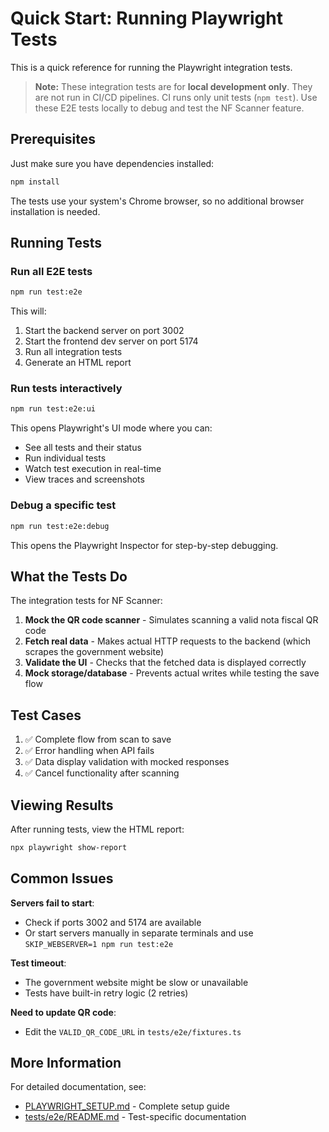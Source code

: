 # Quick Start: Running Playwright Tests

This is a quick reference for running the Playwright integration tests.

> **Note:** These integration tests are for **local development only**. They are not run in CI/CD pipelines. CI runs only unit tests (`npm test`). Use these E2E tests locally to debug and test the NF Scanner feature.

## Prerequisites

Just make sure you have dependencies installed:

```bash
npm install
```

The tests use your system's Chrome browser, so no additional browser installation is needed.

## Running Tests

### Run all E2E tests

```bash
npm run test:e2e
```

This will:
1. Start the backend server on port 3002
2. Start the frontend dev server on port 5174  
3. Run all integration tests
4. Generate an HTML report

### Run tests interactively

```bash
npm run test:e2e:ui
```

This opens Playwright's UI mode where you can:
- See all tests and their status
- Run individual tests
- Watch test execution in real-time
- View traces and screenshots

### Debug a specific test

```bash
npm run test:e2e:debug
```

This opens the Playwright Inspector for step-by-step debugging.

## What the Tests Do

The integration tests for NF Scanner:

1. **Mock the QR code scanner** - Simulates scanning a valid nota fiscal QR code
2. **Fetch real data** - Makes actual HTTP requests to the backend (which scrapes the government website)
3. **Validate the UI** - Checks that the fetched data is displayed correctly
4. **Mock storage/database** - Prevents actual writes while testing the save flow

## Test Cases

1. ✅ Complete flow from scan to save
2. ✅ Error handling when API fails  
3. ✅ Data display validation with mocked responses
4. ✅ Cancel functionality after scanning

## Viewing Results

After running tests, view the HTML report:

```bash
npx playwright show-report
```

## Common Issues

**Servers fail to start**: 
- Check if ports 3002 and 5174 are available
- Or start servers manually in separate terminals and use `SKIP_WEBSERVER=1 npm run test:e2e`

**Test timeout**:
- The government website might be slow or unavailable
- Tests have built-in retry logic (2 retries)

**Need to update QR code**:
- Edit the `VALID_QR_CODE_URL` in `tests/e2e/fixtures.ts`

## More Information

For detailed documentation, see:
- [PLAYWRIGHT_SETUP.md](./PLAYWRIGHT_SETUP.md) - Complete setup guide
- [tests/e2e/README.md](./tests/e2e/README.md) - Test-specific documentation
